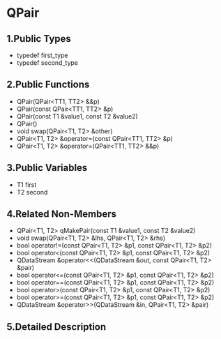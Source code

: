 # QPair

## 1.Public Types

- typedef first_type
- typedef second_type

## 2.Public Functions

- QPair(QPair<TT1, TT2> &&p)
- QPair(const QPair<TT1, TT2> &p)
- QPair(const T1 &value1, const T2 &value2)
- QPair()
- void swap(QPair<T1, T2> &other)
- QPair<T1, T2> &operator=(const QPair<TT1, TT2> &p)
- QPair<T1, T2> &operator=(QPair<TT1, TT2> &&p)

## 3.Public Variables

- T1 first
- T2 second

## 4.Related Non-Members

- QPair<T1, T2> qMakePair(const T1 &value1, const T2 &value2)
- void swap(QPair<T1, T2> &lhs, QPair<T1, T2> &rhs)
- bool operator!=(const QPair<T1, T2> &p1, const QPair<T1, T2> &p2)
- bool operator<(const QPair<T1, T2> &p1, const QPair<T1, T2> &p2)
- QDataStream &operator<<(QDataStream &out, const QPair<T1, T2> &pair)
- bool operator<=(const QPair<T1, T2> &p1, const QPair<T1, T2> &p2)
- bool operator==(const QPair<T1, T2> &p1, const QPair<T1, T2> &p2)
- bool operator>(const QPair<T1, T2> &p1, const QPair<T1, T2> &p2)
- bool operator>=(const QPair<T1, T2> &p1, const QPair<T1, T2> &p2)
- QDataStream &operator>>(QDataStream &in, QPair<T1, T2> &pair)

## 5.Detailed Description

